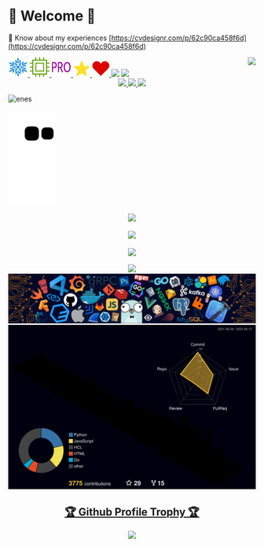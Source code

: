 # 👋 Welcome 👋


📄 Know about my experiences [https://cvdesignr.com/p/62c90ca458f6d](https://cvdesignr.com/p/62c90ca458f6d)

<img align="right" src="https://github-readme-stats.vercel.app/api/top-langs/?username=softwarearchitect817&langs_count=10&layout=compact" />


<a href='https://archiveprogram.github.com/'>
    <img src='https://raw.githubusercontent.com/acervenky/animated-github-badges/master/assets/acbadge.gif' width='40'
        height='40'>
</a>
<a href='https://docs.github.com/en/developers'>
    <img src='https://raw.githubusercontent.com/acervenky/animated-github-badges/master/assets/devbadge.gif' width='40'
        height='40'>
</a>
<a href='https://github.com/pricing'>
    <img src='https://raw.githubusercontent.com/acervenky/animated-github-badges/master/assets/pro.gif' width='40'
        height='40'>
</a>
<a href='https://stars.github.com/'>
    <img src='https://raw.githubusercontent.com/acervenky/animated-github-badges/master/assets/starbadge.gif' width='35'
        height='35'>
</a>
<a href='https://docs.github.com/en/github/supporting-the-open-source-community-with-github-sponsors'>
    <img src='https://raw.githubusercontent.com/acervenky/animated-github-badges/master/assets/sponsorbadge.gif'
        width='35' height='35'>
</a>
<img src="https://user-images.githubusercontent.com/61900280/182406265-8b971aa1-38d5-4aeb-9007-b821495e7065.png" />


<img src="https://github-profile-trophy.vercel.app/?username=softwarearchitect817&margin-w=15&margin-h=15">


<div align="center">
    <a href="mailto:derekjones9817@gmail.com">
        <img src='https://img.icons8.com/fluency/344/gmail-new.png' height="40">
    </a>
    <a href="https://join.skype.com/invite/wk4IoNJDeAuE">
        <img src='https://img.icons8.com/color/344/skype.png' height="40">
    </a>
    <a href="https://t.me/GameArchitect">
        <img src='https://cdn-icons-png.flaticon.com/512/2111/2111644.png' height="40">
    </a>
</div>

<!-- ![aws-certified-solutions-architect-associate](https://user-images.githubusercontent.com/61900280/182406265-8b971aa1-38d5-4aeb-9007-b821495e7065.png) -->


![enes](gitartwork.svg)

![snake svg](https://github.com/devenes/devenes/blob/output/github-contribution-grid-snake.svg)



<!--Statistics-->
<div align="center">
    <!-- Most Used Languages -->
    <div>
        <a href="https://www.enes.software/">
            <img align="center"
                src="https://github-readme-stats.vercel.app/api/top-langs/?username=devenes&layout=compact&theme=radical&langs_count=10" />
        </a>
    </div>
    <br>
    <div>
        <a href="https://www.enes.software/">
            <img align="center"
                src="https://github-readme-stats.vercel.app/api?username=devenes&show_icons=true&theme=radical" />
        </a>
    </div>
    <br>
    <a href="https://www.enes.software/">
        <img align="center"
            src="https://github-readme-streak-stats.herokuapp.com?user=devenes&theme=radical&date_format=j%20M%5B%20Y%5D" />
    </a>
</div>
<br>
<div align="center">
    <a href="https://www.enes.software/">
        <img src="https://activity-graph.herokuapp.com/graph?username=devenes&theme=react-dark" />
    </a>
</div>

<div align="center">
    <a href="https://www.enes.software/">
        <img src="https://raw.githubusercontent.com/devenes/devenes/main/icon/footer.webp" />
    </a>
</div>

<div align="center">
    <a href="https://www.enes.software/">
        <img
            src="https://raw.githubusercontent.com/devenes/devenes/main/profile-3d-contrib/profile-night-rainbow.svg" />
    </a>
</div>

<div align="center">
    <a href="https://www.enes.software/">
        <h2>🏆 Github Profile Trophy 🏆</h2>
        <img width=1000
            src="https://github-profile-trophy.vercel.app/?username=devenes&row=1&column=7&theme=onedark&no-frame=true" />
    </a>
</div>
